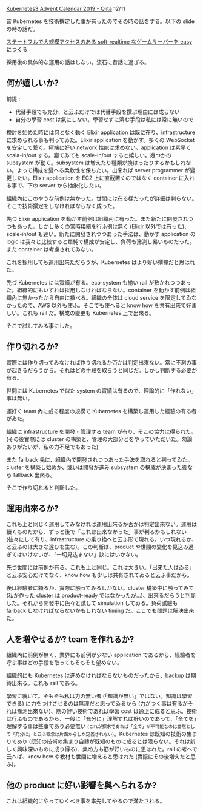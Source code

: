 <!--
{"id":"26006613480817024","title":"Kubernetes を何故採用したのか","categories":["Programming","Kubernetes"],"draft":"no"}
-->

[Kubernetes3 Advent Calendar 2019 - Qiita](https://qiita.com/advent-calendar/2019/kubernetes3) 12/11

昔 Kubernetes を技術撰定した事が有ったのでその時の話をする。以下の slide の時の話だ。

<script async class="speakerdeck-embed" data-id="78d6aaeac6ec425c9f23a169414e5cac" data-ratio="1.77777777777778" src="//speakerdeck.com/assets/embed.js"></script>

[ステートフルで大規模アクセスのある soft-realtime なゲームサーバーを easy につくる](https://speakerdeck.com/ne_sachirou/sutetohurudeda-gui-mo-akusesufalsearusoft-realtimenagemusabawoeasynitukuru)

採用後の具体的な運用の話はしない。流石に昔話に過ぎる。

## 何が嬉しいか?

前提 :

- 代替手段でも充分、と云ふだけでは代替手段を撰ぶ理由には成らない
- 自分の學習 cost は氣にしない。學習せずに濟む手段は私には常に無いので

検討を始めた時には何となく動く Elixir application は既に在り、infrastructure に求められる事も判ってゐた。Elixir application を動かす。多くの WebSocket を安定して繋ぐ。極端に好い network 性能は求めない。application は素早く scala-in/out する。寢てゐても scale-in/out すると嬉しい。幾つかの subsystem が動く。subsystem は増えたり種類が換はったりするかもしれない。よって構成を變へる柔軟性を保ちたい。出來れば server programmer が變更したい。Elixir application を EC2 上に直截置くのではなく container に入れる事で、下の server から抽象化したい。

組織內にこのやうな前例は無かった。世間には在る樣だったが詳細は判らない。そこで技術撰定をしなければならなく成った。

先づ Elixir application を動かす前例は組織內に有った。また新たに開發されつつもあった。しかし多くの常時接續を行ふ例は無く (Elixir 以外では有った)、scale-in/out も遲い。新たに開發されつつあった手法は、動かす application の logic は我々と比較すると單純で構成が安定し、負荷も豫測し易いものだった。また container は考慮されてゐない。

これを採用しても運用出來ただらうが、Kubernetes はより好い撰擇だと思はれた。

先づ Kubernetes には實績が有る。eco-system も揃い rail が敷かれつつあった。組織的にもいずれは採用しなければならない。container を動かす前例は組織內に無かったから自由に撰べる。組織の全体は cloud service を限定してゐなかったので、AWS 以外も使ふ。そこでも使へると know how を共有出來て好ましい。これも rail だ。構成の變更も Kubernetes 上で出來る。

そこで試してみる事にした。

## 作り切れるか?

實際には作り切ってみなければ作り切れるか否かは判定出來ない。常に不測の事が起きるだらうから。それはどの手段を取らうと同じだ。しかし判斷する必要が有る。

世間には Kubernetes で似た system の實績は有るので、理論的に「作れない」事は無い。

運好く team 內に或る程度の規模で Kubernetes を構築し運用した經驗の有る者がゐた。

組織に infrastructure を開發・管理する team が有り、そこの協力は得られた。(その後實際には cluster の構築と、管理の大部分とをやっていただいた。勿論ありがたいが、私の力不足でもあった)

また fallback 先に、組織內で開發されつつあった手法を取れると判ってゐた。cluster を構築し始めか、或いは開發が進み subsystem の構成が決まった後なら fallback 出來る。

そこで作り切れると判斷した。

## 運用出來るか?

これも上と同じく運用してみなければ運用出來るか否かは判定出來ない。運用は續くものだから、ずっと後で「これは出來なかった」事が判るかもしれない (往々にして有り、infrastructure の乘り換へと云ふ形で現れる。いつ現れるか、と云ふのは大きな違ひを生む)。この判斷は、product や世間の變化を見込み過ぎてはいけないが、「一切見込まない」訣にはいかない。

先づ世間には前例が有る。これも上と同じ。これは大きい。「出來た人はゐる」と云ふ安心だけでなく、know how も少しは共有されてゐると云ふ事だから。

後は經驗者に頼るか、實際に触ってみるしかない。cluster 構築中に触ってみて (私が作った cluster は product-ready ではなかったが…)、出來るだらうと判斷した。それから開發中に色々と試して simulation してゐる。負荷試驗も fallback しなければならないかもしれない timing だ。ここでも問題は解決出來た。

## 人を増やせるか? team を作れるか?

組織內に前例が無く、業界にも前例が少ない application であるから、經驗者を呼ぶ事はどの手段を取ってもそもそも望めない。

組織的にも Kubernetes は進めなければならないものだったから、backup は期待出來る。これも rail である。

學習に就いて。そもそも私は力の無い者 (「知識が無い」ではない。知識は學習できる) に力をつけさせるのは無理だと思ってゐるから (力がつく事は有るがそれは豫測出來ない)、筋の好い技術であれば學習 cost は適正に成ると思ふ。技術は行ふものであるから、一般に「充分に」理解すれば好いのであって、「全てを」理解する事は些事であり必要無い <small>(これが探求であれば「全て」が不可能なのは當然として「充分に」と云ふ概念は片面からしか定義されない)</small>。Kubernetes は既知の技術の集まりであり (既知の技術の集まり自體が既知のものに成るとは限らない。それは新しく興味深いものに成り得る)、集め方も筋が好いものに思はれた。rail の考へで云へば、know how や教材も世間に増えると思はれた (實際にその後増えたと思ふ)。

## 他の product に好い影響を與へられるか?

これは組織的にやってゆくべき事を率先してやるので滿たされる。
